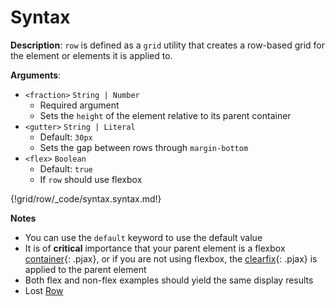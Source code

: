 
# Syntax

__Description__: `row` is defined as a `grid` utility that creates a row-based grid for the element or elements it is applied to. 

__Arguments__:

+ `<fraction>` <span class="arr-i"></span> `String | Number`
    * Required argument
    * Sets the `height` of the element relative to its parent container
+ `<gutter>` <span class="arr-i"></span> `String | Literal`
    * Default: `30px`
    * Sets the gap between rows through `margin-bottom`
+ `<flex>` <span class="arr-i"></span> `Boolean`
    * Default: `true`
    * If `row` should use flexbox

{!grid/row/_code/syntax.syntax.md!}

__Notes__

+ You can use the `default` keyword to use the default value
+ It is of __critical__ importance that your parent element is a flexbox [container](./../grid/general.md#flex-container){: .pjax}, or if you are not using flexbox, the [clearfix](./../helpers/general.md#clearfix){: .pjax} is applied to the parent element
+ Both flex and non-flex examples should yield the same display results
+ <span class="lost-tag">Lost</span> [Row]( http://lostgrid.org/docs.html#lost-row)

<div class="cf"></div>
<div class="end"></div>

